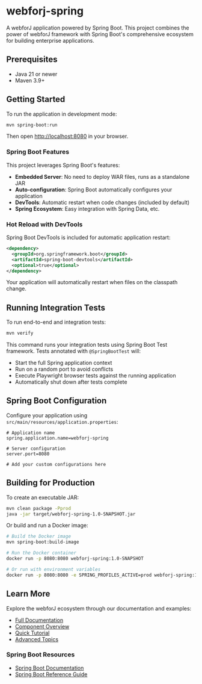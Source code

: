 # webforj-spring

A webforJ application powered by Spring Boot. This project combines the power of webforJ framework with Spring Boot's comprehensive ecosystem for building enterprise applications.

## Prerequisites

- Java 21 or newer  
- Maven 3.9+

## Getting Started

To run the application in development mode:

```bash
mvn spring-boot:run
```

Then open [http://localhost:8080](http://localhost:8080) in your browser.

### Spring Boot Features

This project leverages Spring Boot's features:

- **Embedded Server**: No need to deploy WAR files, runs as a standalone JAR
- **Auto-configuration**: Spring Boot automatically configures your application
- **DevTools**: Automatic restart when code changes (included by default)
- **Spring Ecosystem**: Easy integration with Spring Data, etc.

### Hot Reload with DevTools

Spring Boot DevTools is included for automatic application restart:

```xml
<dependency>
  <groupId>org.springframework.boot</groupId>
  <artifactId>spring-boot-devtools</artifactId>
  <optional>true</optional>
</dependency>
```

Your application will automatically restart when files on the classpath change.


## Running Integration Tests

To run end-to-end and integration tests:

```bash
mvn verify
```

This command runs your integration tests using Spring Boot Test framework. Tests annotated with `@SpringBootTest` will:
- Start the full Spring application context
- Run on a random port to avoid conflicts
- Execute Playwright browser tests against the running application
- Automatically shut down after tests complete

## Spring Boot Configuration

Configure your application using `src/main/resources/application.properties`:

```properties
# Application name
spring.application.name=webforj-spring

# Server configuration
server.port=8080

# Add your custom configurations here
```

## Building for Production

To create an executable JAR:

```bash
mvn clean package -Pprod
java -jar target/webforj-spring-1.0-SNAPSHOT.jar
```

Or build and run a Docker image:

```bash
# Build the Docker image
mvn spring-boot:build-image

# Run the Docker container
docker run -p 8080:8080 webforj-spring:1.0-SNAPSHOT

# Or run with environment variables
docker run -p 8080:8080 -e SPRING_PROFILES_ACTIVE=prod webforj-spring:1.0-SNAPSHOT
```

## Learn More

Explore the webforJ ecosystem through our documentation and examples:

- [Full Documentation](https://docs.webforj.com)
- [Component Overview](https://docs.webforj.com/docs/components/overview)
- [Quick Tutorial](https://docs.webforj.com/docs/introduction/tutorial/overview)
- [Advanced Topics](https://docs.webforj.com/docs/advanced/overview)

### Spring Boot Resources

- [Spring Boot Documentation](https://spring.io/projects/spring-boot)
- [Spring Boot Reference Guide](https://docs.spring.io/spring-boot/docs/current/reference/html/)
